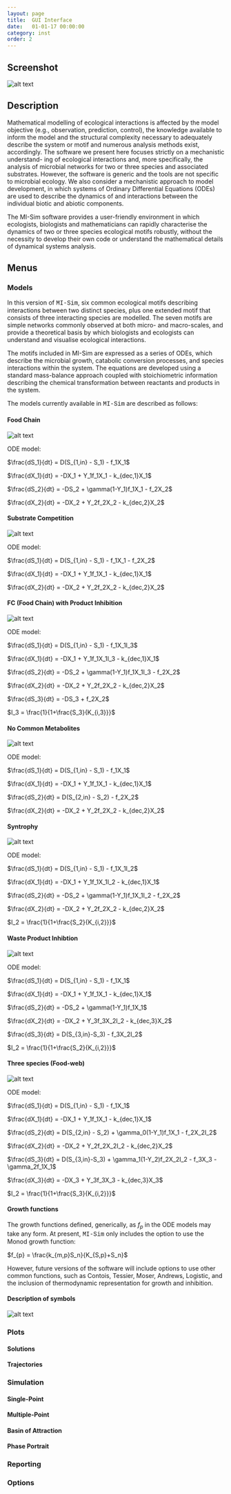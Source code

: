```yaml
---
layout: page
title:  GUI Interface
date:   01-01-17 00:00:00
category: inst
order: 2
---
```


## Screenshot

![alt text](https://raw.githubusercontent.com/MI-SIM/MI-SIM.github.io/master/_posts/screenshot.png "MI-Sim Screenshot")

## Description

Mathematical modelling of ecological interactions is affected by the model objective (e.g., observation, prediction, 
control), the knowledge available to inform the model and the structural complexity necessary to adequately describe
the system or motif and numerous analysis methods exist, accordingly. The software we present here focuses strictly 
on a mechanistic understand- ing of ecological interactions and, more specifically, the analysis of microbial networks
for two or three species and associated substrates. However, the software is generic and the tools are not specific to
microbial ecology. We also consider a mechanistic approach to model development, in which systems of Ordinary Differential 
Equations (ODEs) are used to describe the dynamics of and interactions between the individual biotic and abiotic components.

The MI-Sim software provides a user-friendly environment in which ecologists, biologists and mathematicians can
rapidly characterise the dynamics of two or three species ecological motifs robustly, without the necessity to
develop their own code or understand the mathematical details of dynamical systems analysis.

## Menus

### Models

In this version of <span style="font-family:Courier;">MI-Sim</span>, six common ecological motifs describing interactions between two distinct species,
plus one extended motif that consists of three interacting species are modelled. The seven motifs
are simple networks commonly observed at both micro- and macro-scales, and provide a theoretical basis by which
biologists and ecologists can understand and visualise ecological interactions.

The motifs included in MI-Sim are expressed as a series of ODEs, which describe the microbial growth,
catabolic conversion processes, and species interactions within the system. The equations are developed using 
a standard mass-balance approach coupled with stoichiometric information
describing the chemical transformation between reactants and products in the system.

The models currently available in <span style="font-family:Courier;">MI-Sim</span> are described as follows:


#### Food Chain
![alt text](https://raw.githubusercontent.com/MI-SIM/MI-SIM.github.io/master/_posts/fc.png "Food Chain Motif") 

ODE model:

$\frac{dS_1}{dt} = D(S_{1,in} - S_1) - f_1X_1$

$\frac{dX_1}{dt} = -DX_1 + Y_1f_1X_1 - k_{dec,1}X_1$

$\frac{dS_2}{dt} = -DS_2 + \gamma(1-Y_1)f_1X_1 - f_2X_2$

$\frac{dX_2}{dt} = -DX_2 + Y_2f_2X_2 - k_{dec,2}X_2$

#### Substrate Competition
![alt text](https://raw.githubusercontent.com/MI-SIM/MI-SIM.github.io/master/_posts/sc.png "Substrate Competition Motif")

ODE model:

$\frac{dS_1}{dt} = D(S_{1,in} - S_1) - f_1X_1 - f_2X_2$

$\frac{dX_1}{dt} = -DX_1 + Y_1f_1X_1 - k_{dec,1}X_1$

$\frac{dX_2}{dt} = -DX_2 + Y_2f_2X_2 - k_{dec,2}X_2$


#### FC (Food Chain) with Product Inhibition
![alt text](https://raw.githubusercontent.com/MI-SIM/MI-SIM.github.io/master/_posts/fcpi.png "FC with Product Inhibition Motif")

ODE model:

$\frac{dS_1}{dt} = D(S_{1,in} - S_1) - f_1X_1I_3$

$\frac{dX_1}{dt} = -DX_1 + Y_1f_1X_1I_3 - k_{dec,1}X_1$

$\frac{dS_2}{dt} = -DS_2 + \gamma(1-Y_1)f_1X_1I_3 - f_2X_2$

$\frac{dX_2}{dt} = -DX_2 + Y_2f_2X_2 - k_{dec,2}X_2$

$\frac{dS_3}{dt} = -DS_3 + f_2X_2$

$I_3 = \frac{1}{1+\frac{S_3}{K_{i,3}}}$


#### No Common Metabolites
![alt text](https://raw.githubusercontent.com/MI-SIM/MI-SIM.github.io/master/_posts/ni.png "No Interaction Motif")

ODE model:

$\frac{dS_1}{dt} = D(S_{1,in} - S_1) - f_1X_1$

$\frac{dX_1}{dt} = -DX_1 + Y_1f_1X_1 - k_{dec,1}X_1$

$\frac{dS_2}{dt} = D(S_{2,in} - S_2) - f_2X_2$

$\frac{dX_2}{dt} = -DX_2 + Y_2f_2X_2 - k_{dec,2}X_2$


#### Syntrophy
![alt text](https://raw.githubusercontent.com/MI-SIM/MI-SIM.github.io/master/_posts/syn.png "Syntrophy Motif")

ODE model:

$\frac{dS_1}{dt} = D(S_{1,in} - S_1) - f_1X_1I_2$

$\frac{dX_1}{dt} = -DX_1 + Y_1f_1X_1I_2 - k_{dec,1}X_1$

$\frac{dS_2}{dt} = -DS_2 + \gamma(1-Y_1)f_1X_1I_2 - f_2X_2$

$\frac{dX_2}{dt} = -DX_2 + Y_2f_2X_2 - k_{dec,2}X_2$

$I_2 = \frac{1}{1+\frac{S_2}{K_{i,2}}}$


#### Waste Product Inhibtion
![alt text](https://raw.githubusercontent.com/MI-SIM/MI-SIM.github.io/master/_posts/wpi.png "Waste Product Inhibition Motif")

ODE model:

$\frac{dS_1}{dt} = D(S_{1,in} - S_1) - f_1X_1$

$\frac{dX_1}{dt} = -DX_1 + Y_1f_1X_1 - k_{dec,1}X_1$

$\frac{dS_2}{dt} = -DS_2 + \gamma(1-Y_1)f_1X_1$

$\frac{dX_2}{dt} = -DX_2 + Y_3f_3X_2I_2 - k_{dec,3}X_2$

$\frac{dS_3}{dt} = D(S_{3,in}-S_3) - f_3X_2I_2$

$I_2 = \frac{1}{1+\frac{S_2}{K_{i,2}}}$


#### Three species (Food-web)
![alt text](https://raw.githubusercontent.com/MI-SIM/MI-SIM.github.io/master/_posts/ths.png "Food Web Motif")

ODE model:

$\frac{dS_1}{dt} = D(S_{1,in} - S_1) - f_1X_1$

$\frac{dX_1}{dt} = -DX_1 + Y_1f_1X_1 - k_{dec,1}X_1$

$\frac{dS_2}{dt} = D(S_{2,in} - S_2) + \gamma_0(1-Y_1)f_1X_1 - f_2X_2I_2$

$\frac{dX_2}{dt} = -DX_2 + Y_2f_2X_2I_2 - k_{dec,2}X_2$

$\frac{dS_3}{dt} = D(S_{3,in}-S_3) + \gamma_1(1-Y_2)f_2X_2I_2 - f_3X_3 - \gamma_2f_1X_1$

$\frac{dX_3}{dt} = -DX_3 + Y_3f_3X_3 - k_{dec,3}X_3$

$I_2 = \frac{1}{1+\frac{S_3}{K_{i,2}}}$


#### Growth functions

The growth functions defined, generically, as $f_p$ in the ODE models may take any form. At present, <span style="font-family:Courier;">MI-Sim</span> only includes 
the option to use the Monod growth function:

$f_{p} = \frac{k_{m,p}S_n}{K_{S,p}+S_n}$

However, future versions of the software will include options to use other common functions, such as Contois, Tessier, Moser, Andrews, Logistic,
and the inclusion of thermodynamic representation for growth and inhibition.


#### Description of symbols

![alt text](https://raw.githubusercontent.com/MI-SIM/MI-SIM.github.io/master/_posts/symbols.png "Description of symbols")

### Plots

#### Solutions

#### Trajectories

### Simulation

#### Single-Point

#### Multiple-Point

#### Basin of Attraction

#### Phase Portrait

### Reporting

### Options
